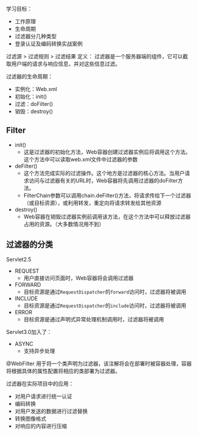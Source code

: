 学习目标：

* 工作原理
* 生命周期
* 过滤器分几种类型
* 登录认证及编码转换实战案例

过滤源 > 过滤规则 > 过滤结果
定义：
过滤器是一个服务器端的组件，它可以截取用户端的请求与响应信息，并对这些信息过滤。

过滤器的生命周期：

* 实例化：Web.xml
* 初始化：init()
* 过滤：doFilter()
* 销毁：destroy()

Filter
-------
* init()
	* 这是过滤器的初始化方法，Web容器创建过滤器实例后将调用这个方法。这个方法中可以读取web.xml文件中过滤器的参数
* deFilter()
	* 这个方法完成实际的过滤操作。这个地方是过滤器的核心方法。当用户请求访问与过滤器有关的URL时，Web容器将先调用过滤器的doFilter方法。
	* FilterChain参数可以调用chain.deFilter()方法，将请求传给下一个过滤器（或目标资源），或利用转发，重定向将请求转发给其他资源
* destroy()
	* Web容器在销毁过滤器实例前调用该方法，在这个方法中可以释放过滤器占用的资源。（大多数情况用不到）

过滤器的分类
------------
Servlet2.5

* REQUEST
	* 用户直接访问页面时，Web容器将会调用过滤器
* FORWARD
	* 目标资源是通过`RequestDispatcher`的`forward`访问时，过滤器将被调用
* INCLUDE
	* 目标资源是通过`RequestDispatcher`的`include`访问时，过滤器将被调用
* ERROR
	* 目标资源是通过声明式异常处理机制调用时，过滤器将被调用

Servlet3.0加入了：

* ASYNC
	* 支持异步处理

@WebFilter 用于将一个类声明为过滤器，该注解将会在部署时被容器处理，容器将根据具体的属性配置将相应的类部署为过滤器。

过滤器在实际项目中的应用：

* 对用户请求进行统一认证
* 编码转换
* 对用户发送的数据进行过滤替换
* 转换图像格式
* 对响应的内容进行压缩